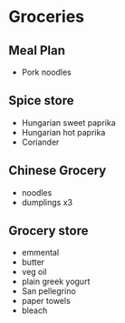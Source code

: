 # Groceries

## Meal Plan

- Pork noodles

## Spice store

- Hungarian sweet paprika
- Hungarian hot paprika
- Coriander

## Chinese Grocery

- noodles
- dumplings x3

## Grocery store

- emmental
- butter
- veg oil
- plain greek yogurt
- San pellegrino
- paper towels
- bleach
